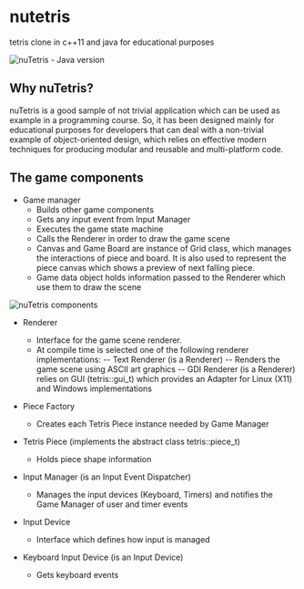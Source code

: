 # nutetris
tetris clone in c++11 and java for educational purposes

![nuTetris - Java version](https://7bcac53c-a-62cb3a1a-s-sites.googlegroups.com/site/eantcal/home/c/nutetris/jetris.png)

## Why nuTetris?

nuTetris is a good sample of not trivial application which can be used as example in a programming course.
So, it has been designed mainly for educational purposes for developers that can deal with a non-trivial example of object-oriented design, which relies on effective modern techniques for producing modular and reusable and multi-platform code.

## The game components
- Game manager 
  - Builds other game components 
  - Gets any input event from Input Manager 
  - Executes the game state machine 
  - Calls the Renderer in order to draw the game scene 
  - Canvas and Game Board are instance of Grid class, which manages the interactions of piece and board. 
    It is also used to represent the piece canvas which shows a preview of next falling piece.
  - Game data object holds information passed to the Renderer which use them to draw the scene
  
![nuTetris components](http://www.eantcal.eu/home/c/nutetris/tetrismodules.jpg?attredirects=0)

- Renderer
  - Interface for the game scene renderer.
  - At compile time is selected one of the following renderer implementations: 
  -- Text Renderer (is a Renderer) 
  -- Renders the game scene using ASCII art graphics 
  -- GDI Renderer (is a Renderer) relies on GUI (tetris::gui_t) which provides an Adapter for Linux (X11) and Windows implementations
  
- Piece Factory
  - Creates each Tetris Piece instance needed by Game Manager 
  
- Tetris Piece (implements the abstract class tetris::piece_t) 
  - Holds piece shape information
  
- Input Manager (is an Input Event Dispatcher) 
  - Manages the input devices (Keyboard, Timers) and notifies the Game Manager of user and timer events 
  
- Input Device
  - Interface which defines how input is managed 
  
- Keyboard Input Device (is an Input Device) 
  - Gets keyboard events
 
